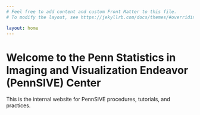 ```yaml
---
# Feel free to add content and custom Front Matter to this file.
# To modify the layout, see https://jekyllrb.com/docs/themes/#overriding-theme-defaults

layout: home
---
```

# Welcome to the Penn Statistics in Imaging and Visualization Endeavor (PennSIVE) Center
This is the internal website for PennSIVE procedures, tutorials, and practices.